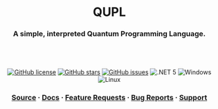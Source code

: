<h1 align="center">
  QUPL
</h1>

<h3 align="center">
  A simple, interpreted <b>Qu</b>antum <b>P</b>rogramming <b>L</b>anguage.
</h3>

<h1></h1><br/>

<p align="center">
  <a href="https://github.com/mileswatson/qupl/blob/master/LICENSE"><img alt="GitHub license" src="https://img.shields.io/github/license/mileswatson/qupl?color=blue"></a>
  <a href="https://github.com/mileswatson/qupl/stargazers"><img alt="GitHub stars" src="https://img.shields.io/github/stars/mileswatson/qupl?color=gold"></a>
  <a href="https://github.com/mileswatson/Hosta/issues"><img alt="GitHub issues" src="https://img.shields.io/github/issues/mileswatson/Hosta"></a>
  <img alt=".NET 5" src="https://img.shields.io/static/v1?label=&message=%2ENET%205&color=5C2D91">
  <img alt="Windows" src="https://img.shields.io/static/v1?label=&message=Windows&color=0078D6&logo=Windows">
  <img alt="Linux" src="https://img.shields.io/static/v1?label=&message=linux&color=FCC624&logo=Linux&logoColor=black">
</p>

<h3 align="center">
  <a href="https://github.com/mileswatson/qupl/tree/master/src">Source</a>
  <span> · </span>
  <a href="https://github.com/mileswatson/qupl/wiki">Docs</a>
  <span> · </span>
  <a href="https://github.com/mileswatson/qupl/discussions/">Feature Requests</a>
  <span> · </span>
  <a href="https://github.com/mileswatson/qupl/issues">Bug Reports</a>
  <span> · </span>
  <a href="https://github.com/mileswatson/qupl/discussions/">Support</a>
</h3>

<h1></h1>

